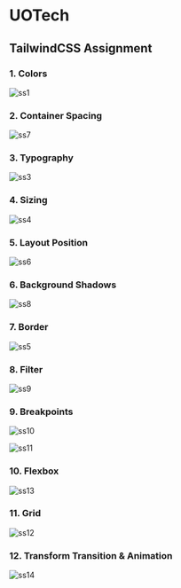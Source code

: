 # UOTech
## TailwindCSS Assignment
### 1. Colors
![ss1](./TailwindCSS_Fundamentals/1.%20Colors/colors.png)

### 2. Container Spacing
![ss7](./TailwindCSS_Fundamentals/2.%20Container%20Spacing/Spacing.png)

### 3. Typography
![ss3](./TailwindCSS_Fundamentals/3.%20Typography/typo.jpeg)

### 4. Sizing
![ss4](./TailwindCSS_Fundamentals/4.%20Sizing/sizing.jpeg)

### 5. Layout Position
![ss6](./TailwindCSS_Fundamentals/5.%20Layout%20Position/layout.png)

### 6. Background Shadows
![ss8](./TailwindCSS_Fundamentals/6.%20Backgrounds%20Shadows/Backgrounds-Shadows.png)

### 7. Border
![ss5](./TailwindCSS_Fundamentals/7.%20Borders/border.png)

### 8. Filter
![ss9](./TailwindCSS_Fundamentals/8.%20Filters/Filters.png)

### 9. Breakpoints
![ss10](./TailwindCSS_Fundamentals/9.%20Breakpoints/Breakpoints.png)

![ss11](./TailwindCSS_Fundamentals/9.%20Breakpoints/Breakpoints(1).png)

### 10. Flexbox
![ss13](./TailwindCSS_Fundamentals/10.%20Flexbox/Flex.png)

### 11. Grid
![ss12](./TailwindCSS_Fundamentals/11.%20Grid/Grid.png)

### 12. Transform Transition & Animation
![ss14]()

